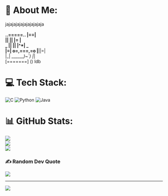 # 💫 About Me:
jajajajajajajajajajaja<br>             __<br>    ..=====.. |==|<br>    ||     || |= |<br> _  ||     || |^*| _<br>|=| o=,===,=o |__||=|<br>|_|  _______)~`)  |_|<br>    [=======]  ()       ldb<br>


# 💻 Tech Stack:
![C](https://img.shields.io/badge/c-%2300599C.svg?style=for-the-badge&logo=c&logoColor=white) ![Python](https://img.shields.io/badge/python-3670A0?style=for-the-badge&logo=python&logoColor=ffdd54) ![Java](https://img.shields.io/badge/java-%23ED8B00.svg?style=for-the-badge&logo=java&logoColor=white)
# 📊 GitHub Stats:
![](https://github-readme-stats.vercel.app/api?username=henriqy&theme=dark&hide_border=false&include_all_commits=true&count_private=true)<br/>
![](https://github-readme-streak-stats.herokuapp.com/?user=henriqy&theme=dark&hide_border=false)<br/>
![](https://github-readme-stats.vercel.app/api/top-langs/?username=henriqy&theme=dark&hide_border=false&include_all_commits=true&count_private=true&layout=compact)

### ✍️ Random Dev Quote
![](https://quotes-github-readme.vercel.app/api?type=horizontal&theme=radical)

---
[![](https://visitcount.itsvg.in/api?id=henriqy&icon=0&color=0)](https://visitcount.itsvg.in)

<!-- Proudly created with GPRM ( https://gprm.itsvg.in ) -->
